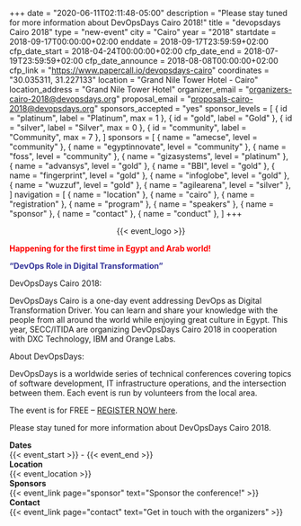 +++
date = "2020-06-11T02:11:48-05:00"
description = "Please stay tuned for more information about DevOpsDays Cairo 2018!"
title = "devopsdays Cairo 2018"
type = "new-event"
city = "Cairo"
year = "2018"
startdate = 2018-09-17T00:00:00+02:00
enddate = 2018-09-17T23:59:59+02:00
cfp_date_start = 2018-04-24T00:00:00+02:00
cfp_date_end = 2018-07-19T23:59:59+02:00
cfp_date_announce = 2018-08-08T00:00:00+02:00
cfp_link = "https://www.papercall.io/devopsdays-cairo"
coordinates = "30.035311, 31.227133"
location = "Grand Nile Tower Hotel - Cairo"
location_address = "Grand Nile Tower Hotel"
organizer_email = "organizers-cairo-2018@devopsdays.org"
proposal_email = "proposals-cairo-2018@devopsdays.org"
sponsors_accepted = "yes"
sponsor_levels = [
    { id = "platinum", label = "Platinum", max = 1 },
    { id = "gold", label = "Gold" },
    { id = "silver", label = "Silver", max = 0 },
    { id = "community", label = "Community", max = 7 },
]
sponsors = [
    { name = "amecse", level = "community" },
    { name = "egyptinnovate", level = "community" },
    { name = "foss", level = "community" },
    { name = "gizasystems", level = "platinum" },
    { name = "advansys", level = "gold" },
    { name = "BBI", level = "gold" },
    { name = "fingerprint", level = "gold" },
    { name = "infoglobe", level = "gold" },
    { name = "wuzzuf", level = "gold" },
    { name = "agilearena", level = "silver" },
]
navigation = [
    { name = "location" },
    { name = "cairo" },
    { name = "registration" },
    { name = "program" },
    { name = "speakers" },
    { name = "sponsor" },
    { name = "contact" },
    { name = "conduct" },
]
+++
<div style="text-align:center;">
  {{< event_logo >}}
</div>
  
<div>
<p><span style="color: #ff0000;"><strong>Happening for the first time in Egypt and Arab world!</strong></span></p>
<p><span style="color: #333399;"><strong>“DevOps Role in Digital Transformation”</strong></span></p>

<p>DevOpsDays Cairo 2018:</p>
<p>DevOpsDays Cairo is a one-day event addressing DevOps as Digital Transformation Driver. You can learn and share your knowledge with the people from all around the world while enjoying great culture in Egypt. This year, SECC/ITIDA are organizing DevOpsDays Cairo 2018 in cooperation with DXC Technology, IBM and Orange Labs.</p>
<p>About DevOpsDays:</p>
<p>DevOpsDays is a worldwide series of technical conferences covering topics of software development, IT infrastructure operations, and the intersection between them. Each event is run by volunteers from the local area.</p>

<p>The event is for FREE – <a href="http://www.secc.org.eg/Event_Registration.asp/">REGISTER NOW here</a>.</p>
<p>Please stay tuned for more information about DevOpsDays Cairo 2018.</p>
  
</div>

<div class = "row">
  <div class = "col-md-2">
    <strong>Dates</strong>
  </div>
  <div class = "col-md-8">
    {{< event_start >}} - {{< event_end >}}
  </div>
</div>

<div class = "row">
  <div class = "col-md-2">
    <strong>Location</strong>
  </div>
  <div class = "col-md-8">
    {{< event_location >}}
  </div>
</div>

<!-- <div class = "row">
  <div class = "col-md-2">
    <strong>Register</strong>
  </div>
  <div class = "col-md-8">
    {{< event_link page="registration" text="Register to attend the conference!" >}}
  </div>
</div> -->

<!-- <div class = "row">
  <div class = "col-md-2">
    <strong>Propose</strong>
  </div>
  <div class = "col-md-8">
    {{< event_link page="propose" text="Propose a talk!" >}}
  </div>
</div> -->

<!-- <div class = "row">
  <div class = "col-md-2">
    <strong>Program</strong>
  </div>
  <div class = "col-md-8">
    View the {{< event_link page="program" text="program." >}}
  </div>
</div> -->

<!-- <div class = "row">
  <div class = "col-md-2">
    <strong>Speakers</strong>
  </div>
  <div class = "col-md-8">
    Check out the {{< event_link page="speakers" text="speakers!" >}}
  </div>
</div> -->

<div class = "row">
  <div class = "col-md-2">
    <strong>Sponsors</strong>
  </div>
  <div class = "col-md-8">
    {{< event_link page="sponsor" text="Sponsor the conference!" >}}
  </div>
</div>

<div class = "row">
  <div class = "col-md-2">
    <strong>Contact</strong>
  </div>
  <div class = "col-md-8">
    {{< event_link page="contact" text="Get in touch with the organizers" >}}
  </div>
</div>

<!-- Uncomment if you added your city twitter name -->
<!--
{{< event_twitter >}}
-->
